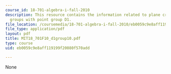 ```yaml
---
course_id: 18-701-algebra-i-fall-2010
description: This resource contains the information related to plane crystallographic
  groups with point group D1.
file_location: /coursemedia/18-701-algebra-i-fall-2010/eb0059c9e8aff119199f20080f570add_MIT18_701F10_d1group10.pdf
file_type: application/pdf
layout: pdf
title: MIT18_701F10_d1group10.pdf
type: course
uid: eb0059c9e8aff119199f20080f570add

---
```

None